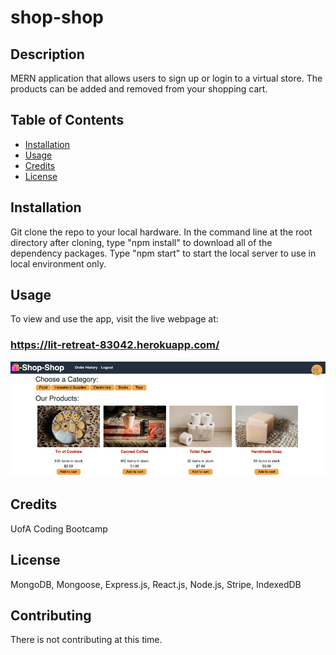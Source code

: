 # shop-shop
    
## Description 
MERN application that allows users to sign up or login to a virtual store. The products can be added and removed from your shopping cart. 

## Table of Contents 
* [Installation](#installation)
* [Usage](#usage)
* [Credits](#credits)
* [License](#license)

## Installation 
Git clone the repo to your local hardware. In the command line at the root directory after cloning, type "npm install" to download all of the dependency packages. Type "npm start" to start the local server to use in local environment only. 

## Usage 
To view and use the app, visit the live webpage at:

### https://lit-retreat-83042.herokuapp.com/

![picture](./shopshop.png)
    
## Credits 
UofA Coding Bootcamp

## License 
MongoDB, Mongoose, Express.js, React.js, Node.js, Stripe, IndexedDB

## Contributing 
There is not contributing at this time. 

